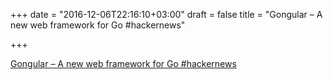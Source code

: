 +++
date = "2016-12-06T22:16:10+03:00"
draft = false
title = "Gongular – A new web framework for Go  #hackernews"

+++

<p><a href="https://t.co/dSwPlpkouf">Gongular – A new web framework for Go  #hackernews</a></p>
